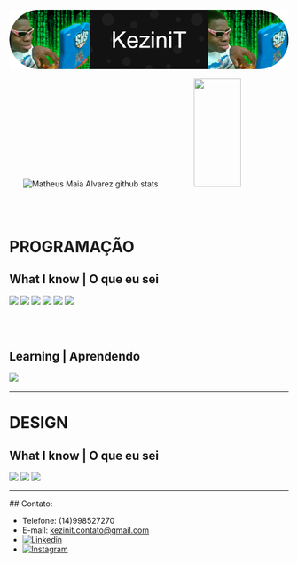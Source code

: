 ![Header](github-header-image.png)
<div align="center">  
  <img width="49%" height="195px" src="https://github-readme-stats.vercel.app/api?username=kevizza&show_icons=true&count_private=true&hide_border=true&title_color=a045e6&icon_color=a045e6&text_color=c9d1d9&bg_color=0d1117" alt="Matheus Maia Alvarez github stats" /> 
  <img width="41%" height="195px" src="https://github-readme-stats.vercel.app/api/top-langs/?username=kevizza&layout=compact&hide_border=true&title_color=00bfbf&text_color=a045e6&bg_color=0d1117" />
</div>

<br><br>


<h1>PROGRAMAÇÃO</h1>

## What I know | O que eu sei
<img src="https://img.shields.io/badge/MySQL-005C84?style=for-the-badge&logo=mysql&logoColor=white"> <img src="https://img.shields.io/badge/JavaScript-323330?style=for-the-badge&logo=javascript&logoColor=F7DF1E"> <img src="https://img.shields.io/badge/Xamarin-3498DB?style=for-the-badge&logo=xamarin&logoColor=white"> 
<img src="https://img.shields.io/badge/HTML5-E34F26?style=for-the-badge&logo=html5&logoColor=white"> 
<img src="https://img.shields.io/badge/CSS3-1572B6?style=for-the-badge&logo=css3&logoColor=white">
<img src="https://img.shields.io/badge/PHP-777BB4?style=for-the-badge&logo=php&logoColor=white">

<br><br>

## Learning | Aprendendo
<img src="https://img.shields.io/badge/React_Native-20232A?style=for-the-badge&logo=react&logoColor=61DAFB">

<hr>
<h1>DESIGN</h1>

## What I know | O que eu sei
<img src="https://img.shields.io/badge/Adobe%20after%20affects-CF96FD?style=for-the-badge&logo=Adobe%20after%20effects&logoColor=393665"> <img src="https://img.shields.io/badge/Adobe%20Photoshop-31A8FF?style=for-the-badge&logo=Adobe%20Photoshop&logoColor=black">
<img src="https://img.shields.io/badge/Adobe%20Premiere%20Pro-9999FF?style=for-the-badge&logo=Adobe%20Premiere%20Pro&logoColor=white">
<hr>
## Contato:

- Telefone: (14)998527270
- E-mail: kezinit.contato@gmail.com
-   [![Linkedin](https://img.shields.io/badge/linkedin%20-%23323330.svg?&style=for-the-badge&logo=linkedin&logoColor=black&color=0d7e91)](https://www.linkedin.com/in/kevin-morales-farah-3670b7229/)
-   [![Instagram](https://img.shields.io/badge/Instagram%20-%23323330.svg?&style=for-the-badge&logo=Instagram&logoColor=black&color=d97043)](https://www.instagram.com/ke_moraless/)
